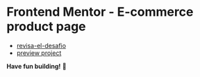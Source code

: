 # Frontend Mentor - E-commerce product page

-   [revisa-el-desafio](https://www.frontendmentor.io/challenges/ecommerce-product-page-UPsZ9MJp6)
-   [preview project](https://ecommerce-challengefront.netlify.app)

**Have fun building!** 🚀
